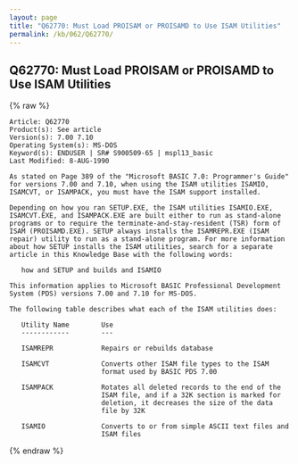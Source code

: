 ```yaml
---
layout: page
title: "Q62770: Must Load PROISAM or PROISAMD to Use ISAM Utilities"
permalink: /kb/062/Q62770/
---
```


## Q62770: Must Load PROISAM or PROISAMD to Use ISAM Utilities

{% raw %}

	Article: Q62770
	Product(s): See article
	Version(s): 7.00 7.10
	Operating System(s): MS-DOS
	Keyword(s): ENDUSER | SR# S900509-65 | mspl13_basic
	Last Modified: 8-AUG-1990
	
	As stated on Page 389 of the "Microsoft BASIC 7.0: Programmer's Guide"
	for versions 7.00 and 7.10, when using the ISAM utilities ISAMIO,
	ISAMCVT, or ISAMPACK, you must have the ISAM support installed.
	
	Depending on how you ran SETUP.EXE, the ISAM utilities ISAMIO.EXE,
	ISAMCVT.EXE, and ISAMPACK.EXE are built either to run as stand-alone
	programs or to require the terminate-and-stay-resident (TSR) form of
	ISAM (PROISAMD.EXE). SETUP always installs the ISAMREPR.EXE (ISAM
	repair) utility to run as a stand-alone program. For more information
	about how SETUP installs the ISAM utilities, search for a separate
	article in this Knowledge Base with the following words:
	
	   how and SETUP and builds and ISAMIO
	
	This information applies to Microsoft BASIC Professional Development
	System (PDS) versions 7.00 and 7.10 for MS-DOS.
	
	The following table describes what each of the ISAM utilities does:
	
	   Utility Name        Use
	   ------------        ---
	
	   ISAMREPR            Repairs or rebuilds database
	
	   ISAMCVT             Converts other ISAM file types to the ISAM
	                       format used by BASIC PDS 7.00
	
	   ISAMPACK            Rotates all deleted records to the end of the
	                       ISAM file, and if a 32K section is marked for
	                       deletion, it decreases the size of the data
	                       file by 32K
	
	   ISAMIO              Converts to or from simple ASCII text files and
	                       ISAM files

{% endraw %}
